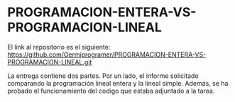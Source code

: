 # PROGRAMACION-ENTERA-VS-PROGRAMACION-LINEAL

El link al repositorio es el siguiente: https://github.com/Germiprogramer/PROGRAMACION-ENTERA-VS-PROGRAMACION-LINEAL.git

La entrega contiene dos partes. Por un lado, el informe solicitado comparando la programación lineal entera y la lineal simple. Además, se ha probado el funcionamiento del codigo que estaba adjuntado a la tarea.
